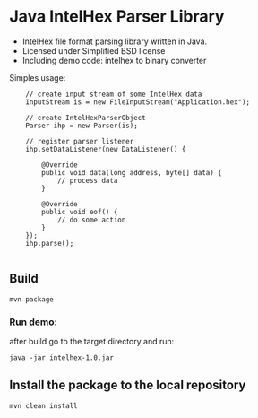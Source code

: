 # Java IntelHex Parser Library

* IntelHex file format parsing library written in Java.
* Licensed under Simplified BSD license
* Including demo code: intelhex to binary converter

Simples usage:
~~~~~
	// create input stream of some IntelHex data
	InputStream is = new FileInputStream("Application.hex");
	
	// create IntelHexParserObject
	Parser ihp = new Parser(is);
	
	// register parser listener
	ihp.setDataListener(new DataListener() {
	
		@Override
		public void data(long address, byte[] data) {
			// process data
		}
		
		@Override
		public void eof() {
			// do some action
		}
	});
	ihp.parse();
	
~~~~~

## Build

`mvn package`

### Run demo:
after build go to the target directory and run:

`java -jar intelhex-1.0.jar`

## Install the package to the local repository

`mvn clean install`